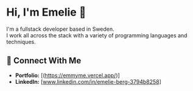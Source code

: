 # Hi, I'm Emelie 👋

I'm a fullstack developer based in Sweden.  
I work all across the stack with a variety of programming languages and techniques.  


## 🔹 Connect With Me
- **Portfolio:** [(https://emmyme.vercel.app/)]  
- **LinkedIn:** [www.linkedin.com/in/emelie-berg-3794b8258]  



